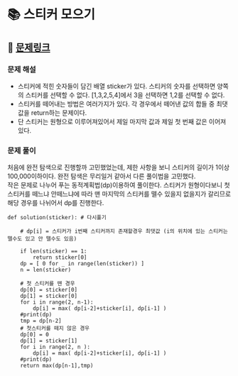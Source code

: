 
# 📚 스티커 모으기

## 📌 [문제링크](https://school.programmers.co.kr/learn/courses/30/lessons/12971#)

### 문제 해설

- 스티커에 적힌 숫자들이 담긴 배열 sticker가 있다. 스티커의 숫자를 선택하면 양쪽의 스티커를 선택할 수 없다. [1,3,2,5,4]에서 3을 선택하면 1,2를 선택할 수 없다.
- 스티커를 떼어내는 방법은 여러가지가 있다. 각 경우에서 떼어낸 값의 합들 중 최댓값을 return하는 문제이다.
- 단 스티커는 원형으로 이루어져있어서 제일 마지막 값과 제일 첫 번째 값은 이어져 있다.

### 문제 풀이

처음에 완전 탐색으로 진행할까 고민했었는데, 제한 사항을 보니 스티커의 길이가 1이상 100,000이하이다. 완전 탐색은 무리일거 같아서 다른 풀이법을 고민했다.  
작은 문제로 나누어 푸는 동적계획법(dp)이용하여 풀이한다. 스티커가 원형이다보니 첫 스티커를 떼느냐 안떼느냐에 따라 맨 마지막의 스티커를 뗄수 있을지 없을지가 갈리므로
해당 경우를 나뉘어서 dp를 진행한다.

```
def solution(sticker): # 다시풀기
    
    # dp[i] = 스티커가 i번째 스티커까지 존재할경우 최댓값 (i의 위치에 있는 스티커는 뗄수도 있고 안 뗄수도 있음)

    if len(sticker) == 1:
        return sticker[0]
    dp = [ 0 for _ in range(len(sticker)) ]
    n = len(sticker)
    
    # 첫 스티커를 뗀 경우
    dp[0] = sticker[0]
    dp[1] = sticker[0]
    for i in range(2, n-1):
        dp[i] = max( dp[i-2]+sticker[i], dp[i-1] )    
    #print(dp)
    tmp = dp[n-2]
    # 첫스티커를 떼지 않은 경우
    dp[0] = 0
    dp[1] = sticker[1]
    for i in range(2, n ):
        dp[i] = max( dp[i-2]+sticker[i], dp[i-1] )
    #print(dp)    
    return max(dp[n-1],tmp)
```
